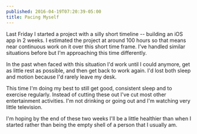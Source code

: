 ```yaml
---
published: 2016-04-19T07:20:39-05:00
title: Pacing Myself
---
```

Last Friday I started a project with a silly short timeline -- building an iOS app in 2 weeks. I estimated the project at around 100 hours so that means near continuous work on it over this short time frame. I've handled similar situations before but I'm approaching this time differently.

In the past when faced with this situation I'd work until I could anymore, get as little rest as possible, and then get back to work again. I'd lost both sleep and motion because I'd rarely leave my desk.

This time I'm doing my best to still get good, consistent sleep and to exercise regularly. Instead of cutting these out I've cut most other entertainment activities. I'm not drinking or going out and I'm watching very little television.

I'm hoping by the end of these two weeks I'll be a little healthier than when I started rather than being the empty shell of a person that I usually am.